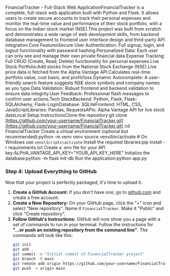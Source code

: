 FinancialTracker - Full-Stack Web Application<!-- Optional: Add a screenshot of your app -->FinancialTracker is a complete, full-stack web application built with Python and Flask. It allows users to create secure accounts to track their personal expenses and monitor the real-time value and performance of their stock portfolio, with a focus on the Indian stock market (NSE).This project was built from scratch and demonstrates a wide range of web development skills, from backend database management to frontend user interface design and third-party API integration.Core FeaturesSecure User Authentication: Full signup, login, and logout functionality with password hashing.Personalized Data: Each user can only see and manage their own private financial data.Expense Tracking: Full CRUD (Create, Read, Delete) functionality for personal expenses.Live Stock Portfolio:Add stocks from the National Stock Exchange (NSE).Live price data is fetched from the Alpha Vantage API.Calculates real-time portfolio value, cost basis, and profit/loss.Dynamic Autocomplete: A user-friendly search feature suggests NSE stock symbols and company names as you type.Data Validation: Robust frontend and backend validation to ensure data integrity.User Feedback: Professional flash messages to confirm user actions.Tech StackBackend: Python, Flask, Flask-SQLAlchemy, Flask-LoginDatabase: SQLiteFrontend: HTML, CSS, JavaScriptLibraries: Pandas, RequestsAPIs: Alpha Vantage API for live stock dataLocal Setup InstructionsClone the repository:git clone [https://github.com/your-username/FinancialTracker.git](https://github.com/your-username/FinancialTracker.git)
cd FinancialTracker
Create a virtual environment (optional but recommended):python -m venv venv
source venv/bin/activate  # On Windows use `venv\Scripts\activate`
Install the required libraries:pip install -r requirements.txt
Create a .env file for your API key:ALPHA_VANTAGE_API_KEY="YOUR_API_KEY_HERE"
Initialize the database:python -m flask init-db
Run the application:python app.py

### Step 4: Upload Everything to GitHub

Now that your project is perfectly packaged, it's time to upload it.

1.  **Create a GitHub Account:** If you don't have one, go to [github.com](https://github.com) and create a free account.
2.  **Create a New Repository:** On your GitHub page, click the "+" icon and select "New repository". Name it `FinancialTracker`. Make it "Public" and click "Create repository".
3.  **Follow GitHub's Instructions:** GitHub will now show you a page with a set of commands to run in your terminal. Follow the instructions for **"...or push an existing repository from the command line"**. The commands will look like this:
    ```bash
    git init
    git add .
    git commit -m "Initial commit of FinancialTracker project"
    git branch -M main
    git remote add origin https://github.com/your-username/FinancialTracker.git
    git push -u origin main

